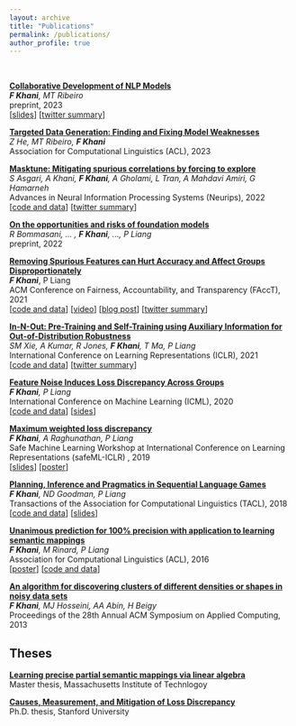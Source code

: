 ```yaml
---
layout: archive
title: "Publications"
permalink: /publications/
author_profile: true
---
```


<br>

**[Collaborative Development of NLP Models](https://arxiv.org/pdf/2305.12219.pdf)**\
***F Khani**, MT Ribeiro*\
preprint, 2023\
[[slides](\assets\posters_and_slides\unanimous_poster_ACL2016.pdf)]
[[twitter summary](https://twitter.com/fereshte_khani/status/1661883898278854656)]

**[Targeted Data Generation: Finding and Fixing Model Weaknesses](https://arxiv.org/pdf/2305.17804.pdf)**\
*Z He, MT Ribeiro, **F Khani***\
Association for Computational Linguistics (ACL), 2023

**[Masktune: Mitigating spurious correlations by forcing to explore](https://arxiv.org/pdf/2210.00055.pdf)** \
*S Asgari, A Khani, **F Khani**, A Gholami, L Tran, A Mahdavi Amiri, G Hamarneh*\
Advances in Neural Information Processing Systems (Neurips), 2022\
[[code and data](https://github.com/aliasgharkhani/Masktune)]
[[twitter summary](https://twitter.com/fereshte_khani/status/1591647869043605504?lang=en)]

**[On the opportunities and risks of foundation models](https://arxiv.org/abs/2108.07258)**\
*R Bommasani, ... , **F Khani**, ..., P Liang*\
preprint, 2022

**[Removing Spurious Features can Hurt Accuracy and Affect Groups Disproportionately](https://arxiv.org/abs/2010.00057)**\
***F Khani***, P Liang\
ACM Conference on Fairness, Accountability, and Transparency (FAccT), 2021\
[[code and data](https://worksheets.codalab.org/worksheets/0x6d343ebeabd14571a9549fbf68fd28a4)]
[[video](https://www.youtube.com/watch?v=mgVgIGLPmg0&ab_channel=ACMFAccTConference)]
[[blog post](https://ai.stanford.edu/blog/removing-spuriousfeature/)]
[[twitter summary](https://twitter.com/fereshte_khani/status/1354878906424193025)]

**[In-N-Out: Pre-Training and Self-Training using Auxiliary Information for Out-of-Distribution Robustness](https://arxiv.org/pdf/2012.04550.pdf)**\
*SM Xie, A Kumar, R Jones, **F Khani**, T Ma, P Liang*\
International Conference on Learning Representations (ICLR), 2021\
[[code and data](https://github.com/p-lambda/in-n-out)]
[[twitter summary](https://twitter.com/sangmichaelxie/status/1340034909088456705)]

**[Feature Noise Induces Loss Discrepancy Across Groups](https://arxiv.org/pdf/1911.09876.pdf)**\
***F Khani**, P Liang*\
International Conference on Machine Learning (ICML), 2020\
[[code and data](https://worksheets.codalab.org/worksheets/0x7c3fb3bf981646c9bc11c538e881f37e)]
[[sides](\assets\posters_and_slides\Fereshte_feature_noise_ICML2020.pdf)]

**[Maximum weighted loss discrepancy](https://arxiv.org/abs/1906.03518)**\
***F Khani**, A Raghunathan, P Liang*\
Safe Machine Learning Workshop at International Conference on Learning Representations (safeML-ICLR) , 2019\
[[slides](\assets\posters_and_slides\Fereshte_MWLD_safeML_ICLR2019.pdf)]
[[poster]("\assets\posters_and_slides\MWLD_poster_safeML_ICLR2019.pdf)]

**[Planning, Inference and Pragmatics in Sequential Language Games](https://arxiv.org/pdf/1805.11774.pdf)**\
***F Khani**, ND Goodman, P Liang*\
Transactions of the Association for Computational Linguistics (TACL), 2018\
[[code and data](https://worksheets.codalab.org/worksheets/0x052129c7afa9498481185b553d23f0f9)]
[[slides](\assets\posters_and_slides\PIP_NACL2019.pdf)]

**[Unanimous prediction for 100% precision with application to learning semantic mappings](https://arxiv.org/abs/1606.06368)**\
***F Khani**, M Rinard, P Liang*\
Association for Computational Linguistics (ACL), 2016\
[[poster](\assets\posters_and_slides\unanimous_poster_ACL2016.pdf)]
[[code and data](https://worksheets.codalab.org/worksheets/0x593676a278fc4e5abe2d8bac1e3df486)]

**[An algorithm for discovering clusters of different densities or shapes in noisy data sets](https://dl.acm.org/doi/10.1145/2480362.2480392)**\
***F Khani**, MJ Hosseini, AA Abin, H Beigy*\
Proceedings of the 28th Annual ACM Symposium on Applied Computing, 2013

## Theses

**[Learning precise partial semantic mappings via linear algebra](https://dspace.mit.edu/bitstream/handle/1721.1/106099/965386321-MIT.pdf?sequence=1&isAllowed=y)**\
Master thesis, Massachusetts Institute of Technlogoy

**[Causes, Measurement, and Mitigation of Loss Discrepancy](https://stacks.stanford.edu/file/druid:gw991vt5365/thesis_final-augmented.pdf)**\
Ph.D. thesis, Stanford University
